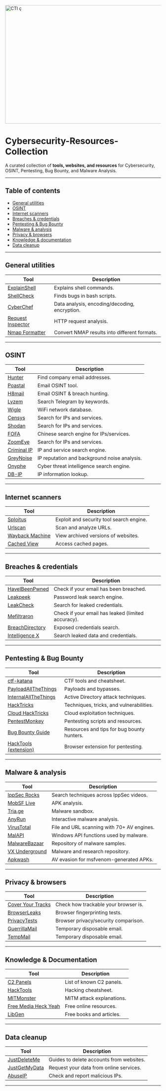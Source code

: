 <img width="933" height="382" alt="CTI ç" src="https://github.com/user-attachments/assets/1a2db3b7-b1cc-4fa9-bbc7-8e22265ad59d" />


# Cybersecurity-Resources-Collection
A curated collection of **tools, websites, and resources** for Cybersecurity, OSINT, Pentesting, Bug Bounty, and Malware Analysis.

---
## Table of contents
- [General utilities](#️-general-utilities)
- [OSINT](#-osint)
- [Internet scanners](#-internet-scanners)
- [Breaches & credentials](#-breaches--credentials)
- [Pentesting & Bug Bounty](#-pentesting--bug-bounty)
- [Malware & analysis](#-malware--analysis)
- [Privacy & browsers](#️-privacy--browsers)
- [Knowledge & documentation](#-knowledge--documentation)
- [Data cleanup](#-data-cleanup)

---

## General utilities
| Tool | Description |
|------|-------------|
| [ExplainShell](https://explainshell.com) | Explains shell commands. |
| [ShellCheck](https://www.shellcheck.net/) | Finds bugs in bash scripts. |
| [CyberChef](https://gchq.github.io/CyberChef/) | Data analysis, encoding/decoding, encryption. |
| [Request Inspector](https://requestinspector.com/) | HTTP request analysis. |
| [Nmap Formatter](https://nmapformatter.com/) | Convert NMAP results into different formats. |

---

## OSINT
| Tool | Description |
|------|-------------|
| [Hunter](https://hunter.io) | Find company email addresses. |
| [Poastal](https://poastal.io/) | Email OSINT tool. |
| [H8mail](https://github.com/khast3x/h8mail) | Email OSINT & breach hunting. |
| [Lyzem](https://lyzem.com) | Search Telegram by keywords. |
| [Wigle](https://wigle.net) | WiFi network database. |
| [Censys](https://censys.io) | Search for IPs and services. |
| [Shodan](https://www.shodan.io/) | Search for IPs and services. |
| [FOFA](https://fofa.info/) | Chinese search engine for IPs/services. |
| [ZoomEye](https://zoomeye.org/) | Search for IPs and services. |
| [Criminal IP](https://www.criminalip.io/) | IP and service search engine. |
| [GreyNoise](https://www.greynoise.io/) | IP reputation and background noise analysis. |
| [Onyphe](https://www.onyphe.io/) | Cyber threat intelligence search engine. |
| [DB-IP](https://db-ip.com/) | IP information lookup. |

---

## Internet scanners
| Tool | Description |
|------|-------------|
| [Sploitus](https://sploitus.com) | Exploit and security tool search engine. |
| [Urlscan](https://urlscan.io) | Scan and analyze URLs. |
| [Wayback Machine](https://archive.org/web/) | View archived versions of websites. |
| [Cached View](https://cachedview.com/) | Access cached pages. |

---

## Breaches & credentials
| Tool | Description |
|------|-------------|
| [HaveIBeenPwned](https://haveibeenpwned.com/) | Check if your email has been breached. |
| [Leakpeek](https://leakpeek.com/) | Password leak search engine. |
| [LeakCheck](https://leakcheck.io/) | Search for leaked credentials. |
| [Mefiltraron](https://mefiltraron.com) | Check if your email has leaked (limited accuracy). |
| [BreachDirectory](https://breachdirectory.org/) | Exposed credentials search. |
| [Intelligence X](https://intelx.io/) | Search leaked data and credentials. |

---

## Pentesting & Bug Bounty
| Tool | Description |
|------|-------------|
| [ctf-katana](https://github.com/JohnHammond/ctf-katana) | CTF tools and cheatsheet. |
| [PayloadAllTheThings](https://github.com/swisskyrepo/PayloadsAllTheThings) | Payloads and bypasses. |
| [InternalAllTheThings](https://github.com/Orange-Cyberdefense/GOAD) | Active Directory attack techniques. |
| [HackTricks](https://book.hacktricks.xyz) | Techniques, tricks, and vulnerabilities. |
| [Cloud HackTricks](https://cloud.hacktricks.xyz/) | Cloud exploitation techniques. |
| [PentestMonkey](http://pentestmonkey.net/) | Pentesting scripts and resources. |
| [Bug Bounty Guide](https://github.com/EdOverflow/bugbountyguide) | Resources and tips for bug bounty hunters. |
| [HackTools (extension)](https://github.com/LasCC/HackTools) | Browser extension for pentesting. |

---

## Malware & analysis
| Tool | Description |
|------|-------------|
| [IppSec Rocks](https://ippsec.rocks/) | Search techniques across IppSec videos. |
| [MobSF Live](https://mobsf.live/) | APK analysis. |
| [Tria.ge](https://tria.ge/) | Malware sandbox. |
| [AnyRun](https://any.run/) | Interactive malware analysis. |
| [VirusTotal](https://www.virustotal.com/) | File and URL scanning with 70+ AV engines. |
| [MalAPI](https://malapi.io/) | Windows API functions used by malware. |
| [MalwareBazaar](https://bazaar.abuse.ch/) | Repository of malware samples. |
| [VX Underground](https://vx-underground.org/) | Malware and research repository. |
| [Apkwash](https://github.com/kal1gh0st/apkwash) | AV evasion for msfvenom-generated APKs. |

---

## Privacy & browsers
| Tool | Description |
|------|-------------|
| [Cover Your Tracks](https://coveryourtracks.eff.org/) | Check how trackable your browser is. |
| [BrowserLeaks](https://browserleaks.com/) | Browser fingerprinting tests. |
| [PrivacyTests](https://privacytests.org/) | Browser privacy/security comparison. |
| [GuerrillaMail](https://www.guerrillamail.com/) | Temporary disposable email. |
| [TempMail](https://temp-mail.org/) | Temporary disposable email. |

---

## Knowledge & Documentation
| Tool | Description |
|------|-------------|
| [C2 Panels](https://github.com/xrkk/C2-panels) | List of known C2 panels. |
| [HackTools](https://github.com/LasCC/HackTools) | Hacking cheatsheet. |
| [MITMonster](https://mitmonster.org/) | MITM attack explanations. |
| [Free Media Heck Yeah](https://free-for.dev/) | Free online resources. |
| [LibGen](https://libgen.is/) | Free books and articles. |

---

## Data cleanup
| Tool | Description |
|------|-------------|
| [JustDeleteMe](https://justdeleteme.xyz/) | Guides to delete accounts from websites. |
| [JustGetMyData](https://justgetmydata.com/) | Request your data from online services. |
| [AbuseIP](https://www.abuseipdb.com/) | Check and report malicious IPs. |

---
